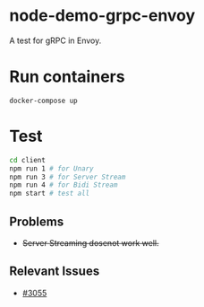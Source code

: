 # node-demo-grpc-envoy

A test for gRPC in Envoy.

# Run containers
```
docker-compose up
```

# Test
```bash
cd client
npm run 1 # for Unary
npm run 3 # for Server Stream
npm run 4 # for Bidi Stream
npm start # test all
```

## Problems

- ~~Server Streaming dosenot work well.~~

## Relevant Issues

- [#3055](https://github.com/envoyproxy/envoy/issues/3055)
